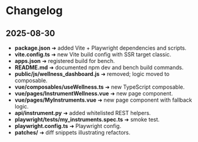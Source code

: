 # Changelog

## 2025-08-30
- **package.json** ➜ added Vite + Playwright dependencies and scripts.
- **vite.config.ts** ➜ new Vite build config with SSR target classic.
- **apps.json** ➜ registered build for bench.
- **README.md** ➜ documented npm dev and bench build commands.
- **public/js/wellness_dashboard.js** ➜ removed; logic moved to composable.
- **vue/composables/useWellness.ts** ➜ new TypeScript composable.
- **vue/pages/InstrumentWellness.vue** ➜ new page component.
- **vue/pages/MyInstruments.vue** ➜ new page component with fallback logic.
- **api/instrument.py** ➜ added whitelisted REST helpers.
- **playwright/tests/my_instruments.spec.ts** ➜ smoke test.
- **playwright.config.ts** ➜ Playwright config.
- **patches/** ➜ diff snippets illustrating refactors.
